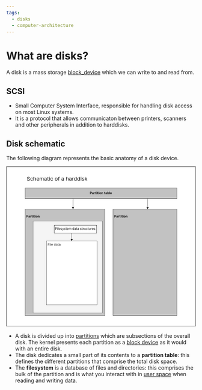 ```yaml
---
tags:
  - disks
  - computer-architecture
---
```


# What are disks?

A disk is a mass storage [block_device](Devices.md) which we
can write to and read from.

## SCSI

- Small Computer System Interface, responsible for handling disk access on most
  Linux systems.
- It is a protocol that allows communicaton between printers, scanners and other
  peripherals in addition to harddisks.

## Disk schematic

The following diagram represents the basic anatomy of a disk device.

![](/img/harddisk.png)

- A disk is divided up into [partitions](Partitions.md)
  which are subsections of the overall disk. The kernel presents each partition
  as a [block device](Devices.md) as it would with an entire
  disk.
- The disk dedicates a small part of its contents to a **partition table**: this
  defines the different partitions that comprise the total disk space.
- The **filesystem** is a database of files and directories: this comprises the
  bulk of the partition and is what you interact with in
  [user space](User_Space.md) when reading and writing data.
